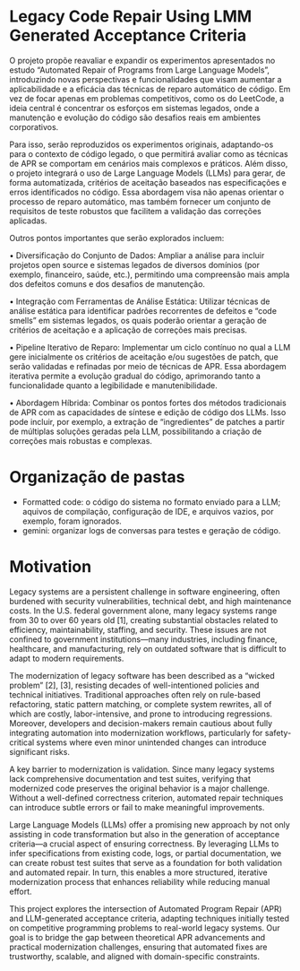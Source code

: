 # Legacy Code Repair Using LMM Generated Acceptance Criteria

O projeto propõe reavaliar e expandir os experimentos apresentados no estudo “Automated Repair of Programs from Large Language Models”, introduzindo novas perspectivas e funcionalidades que visam aumentar a aplicabilidade e a eficácia das técnicas de reparo automático de código. Em vez de focar apenas em problemas competitivos, como os do LeetCode, a ideia central é concentrar os esforços em sistemas legados, onde a manutenção e evolução do código são desafios reais em ambientes corporativos.

Para isso, serão reproduzidos os experimentos originais, adaptando-os para o contexto de código legado, o que permitirá avaliar como as técnicas de APR se comportam em cenários mais complexos e práticos. Além disso, o projeto integrará o uso de Large Language Models (LLMs) para gerar, de forma automatizada, critérios de aceitação baseados nas especificações e erros identificados no código. Essa abordagem visa não apenas orientar o processo de reparo automático, mas também fornecer um conjunto de requisitos de teste robustos que facilitem a validação das correções aplicadas.

Outros pontos importantes que serão explorados incluem:

• Diversificação do Conjunto de Dados:
Ampliar a análise para incluir projetos open source e sistemas legados de diversos domínios (por exemplo, financeiro, saúde, etc.), permitindo uma compreensão mais ampla dos defeitos comuns e dos desafios de manutenção.

• Integração com Ferramentas de Análise Estática:
Utilizar técnicas de análise estática para identificar padrões recorrentes de defeitos e “code smells” em sistemas legados, os quais poderão orientar a geração de critérios de aceitação e a aplicação de correções mais precisas.

• Pipeline Iterativo de Reparo:
Implementar um ciclo contínuo no qual a LLM gere inicialmente os critérios de aceitação e/ou sugestões de patch, que serão validadas e refinadas por meio de técnicas de APR. Essa abordagem iterativa permite a evolução gradual do código, aprimorando tanto a funcionalidade quanto a legibilidade e manutenibilidade.

• Abordagem Híbrida:
Combinar os pontos fortes dos métodos tradicionais de APR com as capacidades de síntese e edição de código dos LLMs. Isso pode incluir, por exemplo, a extração de “ingredientes” de patches a partir de múltiplas soluções geradas pela LLM, possibilitando a criação de correções mais robustas e complexas.

# Organização de pastas

- Formatted code: o código do sistema no formato enviado para a LLM; aquivos de compilação, configuração de IDE, e arquivos vazios, por exemplo, foram ignorados.
- gemini: organizar logs de conversas para testes e geração de código.

# Motivation

Legacy systems are a persistent challenge in software engineering, often burdened with security vulnerabilities, technical debt, and high maintenance costs. In the U.S. federal government alone, many legacy systems range from 30 to over 60 years old [1], creating substantial obstacles related to efficiency, maintainability, staffing, and security. These issues are not confined to government institutions—many industries, including finance, healthcare, and manufacturing, rely on outdated software that is difficult to adapt to modern requirements.

The modernization of legacy software has been described as a “wicked problem” [2], [3], resisting decades of well-intentioned policies and technical initiatives. Traditional approaches often rely on rule-based refactoring, static pattern matching, or complete system rewrites, all of which are costly, labor-intensive, and prone to introducing regressions. Moreover, developers and decision-makers remain cautious about fully integrating automation into modernization workflows, particularly for safety-critical systems where even minor unintended changes can introduce significant risks.

A key barrier to modernization is validation. Since many legacy systems lack comprehensive documentation and test suites, verifying that modernized code preserves the original behavior is a major challenge. Without a well-defined correctness criterion, automated repair techniques can introduce subtle errors or fail to make meaningful improvements.

Large Language Models (LLMs) offer a promising new approach by not only assisting in code transformation but also in the generation of acceptance criteria—a crucial aspect of ensuring correctness. By leveraging LLMs to infer specifications from existing code, logs, or partial documentation, we can create robust test suites that serve as a foundation for both validation and automated repair. In turn, this enables a more structured, iterative modernization process that enhances reliability while reducing manual effort.

This project explores the intersection of Automated Program Repair (APR) and LLM-generated acceptance criteria, adapting techniques initially tested on competitive programming problems to real-world legacy systems. Our goal is to bridge the gap between theoretical APR advancements and practical modernization challenges, ensuring that automated fixes are trustworthy, scalable, and aligned with domain-specific constraints.
